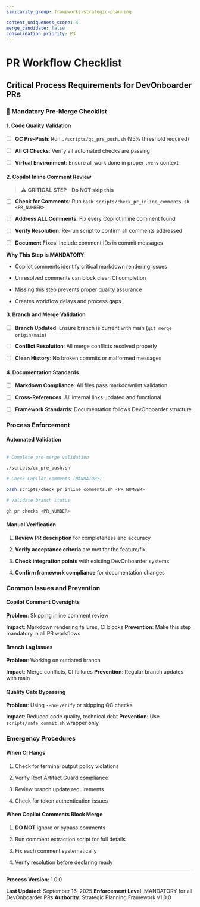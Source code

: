 ```yaml
---
similarity_group: frameworks-strategic-planning

content_uniqueness_score: 4
merge_candidate: false
consolidation_priority: P3
---
```


# PR Workflow Checklist

## Critical Process Requirements for DevOnboarder PRs

### **🚨 Mandatory Pre-Merge Checklist**

#### **1. Code Quality Validation**

- [ ] **QC Pre-Push**: Run `./scripts/qc_pre_push.sh` (95% threshold required)

- [ ] **All CI Checks**: Verify all automated checks are passing

- [ ] **Virtual Environment**: Ensure all work done in proper `.venv` context

#### **2. Copilot Inline Comment Review**

> ⚠️ **CRITICAL STEP - Do NOT skip this**

- [ ] **Check for Comments**: Run `bash scripts/check_pr_inline_comments.sh <PR_NUMBER>`

- [ ] **Address ALL Comments**: Fix every Copilot inline comment found

- [ ] **Verify Resolution**: Re-run script to confirm all comments addressed

- [ ] **Document Fixes**: Include comment IDs in commit messages

**Why This Step is MANDATORY**:

- Copilot comments identify critical markdown rendering issues

- Unresolved comments can block clean CI completion

- Missing this step prevents proper quality assurance

- Creates workflow delays and process gaps

#### **3. Branch and Merge Validation**

- [ ] **Branch Updated**: Ensure branch is current with main (`git merge origin/main`)

- [ ] **Conflict Resolution**: All merge conflicts resolved properly

- [ ] **Clean History**: No broken commits or malformed messages

#### **4. Documentation Standards**

- [ ] **Markdown Compliance**: All files pass markdownlint validation

- [ ] **Cross-References**: All internal links updated and functional

- [ ] **Framework Standards**: Documentation follows DevOnboarder structure

### **Process Enforcement**

#### **Automated Validation**

```bash

# Complete pre-merge validation

./scripts/qc_pre_push.sh

# Check Copilot comments (MANDATORY)

bash scripts/check_pr_inline_comments.sh <PR_NUMBER>

# Validate branch status

gh pr checks <PR_NUMBER>

```

#### **Manual Verification**

1. **Review PR description** for completeness and accuracy

2. **Verify acceptance criteria** are met for the feature/fix

3. **Check integration points** with existing DevOnboarder systems

4. **Confirm framework compliance** for documentation changes

### **Common Issues and Prevention**

#### **Copilot Comment Oversights**

**Problem**: Skipping inline comment review

**Impact**: Markdown rendering failures, CI blocks
**Prevention**: Make this step mandatory in all PR workflows

#### **Branch Lag Issues**

**Problem**: Working on outdated branch

**Impact**: Merge conflicts, CI failures
**Prevention**: Regular branch updates with main

#### **Quality Gate Bypassing**

**Problem**: Using `--no-verify` or skipping QC checks

**Impact**: Reduced code quality, technical debt
**Prevention**: Use `scripts/safe_commit.sh` wrapper only

### **Emergency Procedures**

#### **When CI Hangs**

1. Check for terminal output policy violations

2. Verify Root Artifact Guard compliance

3. Review branch update requirements

4. Check for token authentication issues

#### **When Copilot Comments Block Merge**

1. **DO NOT** ignore or bypass comments

2. Run comment extraction script for full details

3. Fix each comment systematically

4. Verify resolution before declaring ready

---

**Process Version**: 1.0.0

**Last Updated**: September 16, 2025
**Enforcement Level**: MANDATORY for all DevOnboarder PRs
**Authority**: Strategic Planning Framework v1.0.0
